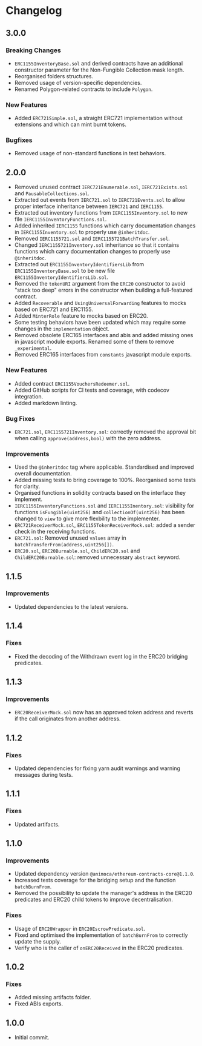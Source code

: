 # Changelog

## 3.0.0

### Breaking Changes

- `ERC1155InventoryBase.sol` and derived contracts have an additional constructor parameter for the Non-Fungible Collection mask length.
- Reorganised folders structures.
- Removed usage of version-specific dependencies.
- Renamed Polygon-related contracts to include `Polygon`.

### New Features

- Added `ERC721Simple.sol`, a straight ERC721 implementation without extensions and which can mint burnt tokens.

### Bugfixes

- Removed usage of non-standard functions in test behaviors.

## 2.0.0

- Removed unused contract `IERC721Enumerable.sol`, `IERC721Exists.sol` and `PausableCollections.sol`.
- Extracted out events from `IERC721.sol` to `IERC721Events.sol` to allow proper interface inheritance between `IERC721` and `IERC1155`.
- Extracted out inventory functions from `IERC1155Inventory.sol` to new file `IERC1155InventoryFunctions.sol`.
- Added inherited `IERC1155` functions which carry documentation changes in `IERC1155Inventory.sol` to properly use `@inheritdoc`.
- Removed `IERC1155721.sol` and `IERC1155721BatchTransfer.sol`.
- Changed `IERC1155721Inventory.sol` inheritance so that it contains functions which carry documentation changes to properly use `@inheritdoc`.
- Extracted out `ERC1155InventoryIdentifiersLib` from `ERC1155InventoryBase.sol` to be new file `ERC1155InventoryIdentifiersLib.sol`.
- Removed the `tokenURI` argument from the `ERC20` constructor to avoid "stack too deep" errors in the constructor when building a full-featured contract.
- Added `Recoverable` and `UsingUniversalForwarding` features to mocks based on ERC721 and ERC1155.
- Added `MinterRole` feature to mocks based on ERC20.
- Some testing behaviors have been updated which may require some changes in the `implementation` object.
- Removed obsolete ERC165 interfaces and abis and added missing ones in javascript module exports. Renamed some of them to remove `_experimental`.
- Removed ERC165 interfaces from `constants` javascript module exports.

### New Features

- Added contract `ERC1155VouchersRedeemer.sol`.
- Added GitHub scripts for CI tests and coverage, with codecov integration.
- Added markdown linting.

### Bug Fixes

- `ERC721.sol`, `ERC1155721Inventory.sol`: correctly removed the approval bit when calling `approve(address,bool)` with the zero address.

### Improvements

- Used the `@inheritdoc` tag where applicable. Standardised and improved overall documentation.
- Added missing tests to bring coverage to 100%. Reorganised some tests for clarity.
- Organised functions in solidity contracts based on the interface they implement.
- `IERC1155InventoryFunctions.sol` and `IERC1155Inentory.sol`: visibility for functions `isFungible(uint256)` and `collectionOf(uint256)` has been changed to `view` to give more flexbility to the implementer.
- `ERC721ReceiverMock.sol`, `ERC1155TokenReceiverMock.sol`: added a sender check in the receiving functions.
- `ERC721.sol`: Removed unused `values` array in `batchTransferFrom(address,uint256[])`.
- `ERC20.sol`, `ERC20Burnable.sol`, `ChildERC20.sol` and `ChildERC20Burnable.sol`: removed unnecessary `abstract` keyword.

## 1.1.5

### Improvements

- Updated dependencies to the latest versions.

## 1.1.4

### Fixes

- Fixed the decoding of the Withdrawn event log in the ERC20 bridging predicates.

## 1.1.3

### Improvements

- `ERC20ReceiverMock.sol` now has an approved token address and reverts if the call originates from another address.

## 1.1.2

### Fixes

- Updated dependencies for fixing yarn audit warnings and warning messages during tests.

## 1.1.1

### Fixes

- Updated artifacts.

## 1.1.0

### Improvements

- Updated dependency version `@animoca/ethereum-contracts-core@1.1.0`.
- Increased tests coverage for the bridging setup and the function `batchBurnFrom`.
- Removed the possibility to update the manager's address in the ERC20 predicates and ERC20 child tokens to improve decentralisation.

### Fixes

- Usage of `ERC20Wrapper` in `ERC20EscrowPredicate.sol`.
- Fixed and optimised the implementation of `batchBurnFrom` to correctly update the supply.
- Verify who is the caller of `onERC20Received` in the ERC20 predicates.

## 1.0.2

### Fixes

- Added missing artifacts folder.
- Fixed ABIs exports.

## 1.0.0

- Initial commit.
